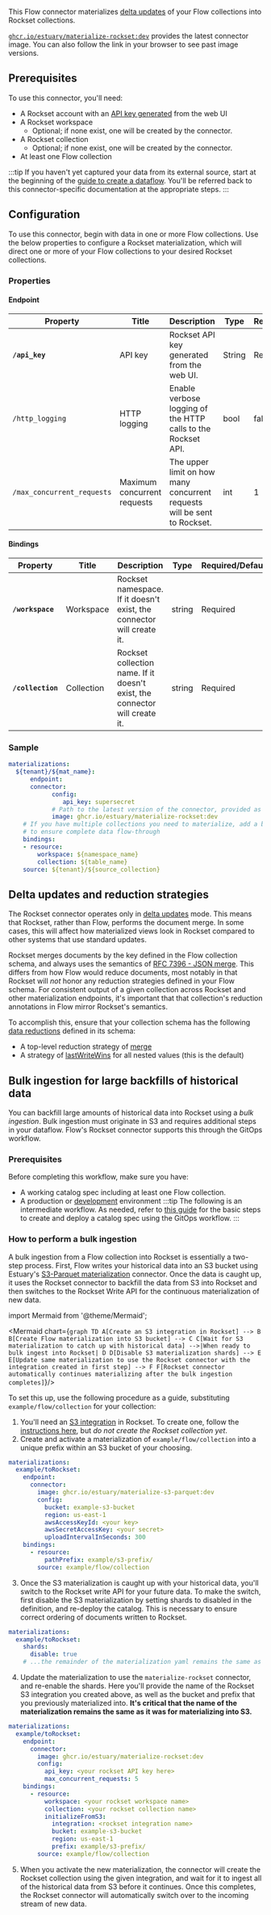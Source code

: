 This Flow connector materializes [delta updates](../../../concepts/materialization.md#delta-updates) of your Flow collections into Rockset collections.

[`ghcr.io/estuary/materialize-rockset:dev`](https://github.com/estuary/connectors/pkgs/container/materialize-rockset) provides the latest connector image. You can also follow the link in your browser to see past image versions.

## Prerequisites

To use this connector, you'll need:

* A Rockset account with an [API key generated](https://rockset.com/docs/rest-api/#createapikey) from the web UI
* A Rockset workspace
    * Optional; if none exist, one will be created by the connector.
* A Rockset collection
    * Optional; if none exist, one will be created by the connector.
* At least one Flow collection

:::tip
If you haven't yet captured your data from its external source, start at the beginning of the [guide to create a dataflow](../../../guides/create-dataflow.md). You'll be referred back to this connector-specific documentation at the appropriate steps.
:::

## Configuration

To use this connector, begin with data in one or more Flow collections.
Use the below properties to configure a Rockset materialization, which will direct one or more of your Flow collections to your desired Rockset collections.

### Properties

#### Endpoint

| Property | Title | Description | Type | Required/Default |
|-------|------|------|---------| --------|
| **`/api_key`** | API key | Rockset API key generated from the web UI. | String | Required |
| `/http_logging`| HTTP logging | Enable verbose logging of the HTTP calls to the Rockset API. | bool | false |
| `/max_concurrent_requests` | Maximum concurrent requests | The upper limit on how many concurrent requests will be sent to Rockset. | int | 1 |


#### Bindings

| Property | Title | Description | Type | Required/Default |
|-------|------|------|---------| --------|
| **`/workspace`** | Workspace | Rockset namespace. If it doesn't exist, the connector will create it. | string | Required |
| **`/collection`** | Collection | Rockset collection name. If it doesn't exist, the connector will create it. | string | Required |

### Sample

```yaml
materializations:
  ${tenant}/${mat_name}:
	  endpoint:
  	  connector:
    	    config:
               api_key: supersecret
            # Path to the latest version of the connector, provided as a Docker image
    	    image: ghcr.io/estuary/materialize-rockset:dev
	# If you have multiple collections you need to materialize, add a binding for each one
    # to ensure complete data flow-through
    bindings:
  	- resource:
      	workspace: ${namespace_name}
      	collection: ${table_name}
    source: ${tenant}/${source_collection}
```

## Delta updates and reduction strategies

The Rockset connector operates only in [delta updates](../../../concepts/materialization.md#delta-updates) mode.
This means that Rockset, rather than Flow, performs the document merge.
In some cases, this will affect how materialized views look in Rockset compared to other systems that use standard updates.

Rockset merges documents by the key defined in the Flow collection schema, and always uses the semantics of [RFC 7396 - JSON merge](https://datatracker.ietf.org/doc/html/rfc7396).
This differs from how Flow would reduce documents, most notably in that Rockset will _not_ honor any reduction strategies defined in your Flow schema.
For consistent output of a given collection across Rockset and other materialization endpoints, it's important that that collection's reduction annotations
in Flow mirror Rockset's semantics.

To accomplish this, ensure that your collection schema has the following [data reductions](../../../concepts/schemas.md#reductions) defined in its schema:

* A top-level reduction strategy of [merge](../../reduction-strategies/merge.md)
* A strategy of [lastWriteWins](../../reduction-strategies/firstwritewins-and-lastwritewins.md) for all nested values (this is the default)


## Bulk ingestion for large backfills of historical data

You can backfill large amounts of historical data into Rockset using a *bulk ingestion*. Bulk ingestion must originate in S3 and requires additional steps in your dataflow. Flow's Rockset connector supports this through the GitOps workflow.

### Prerequisites

Before completing this workflow, make sure you have:
* A working catalog spec including at least one Flow collection.
* A production or [development](../../../getting-started/installation.md) environment
:::tip
The following is an intermediate workflow. As needed, refer to [this guide](../../../guides/create-dataflow.md) for the basic steps to create and deploy a catalog spec using the GitOps workflow.
:::

### How to perform a bulk ingestion

A bulk ingestion from a Flow collection into Rockset is essentially a two-step process. First, Flow writes your historical data into an S3 bucket using Estuary's [S3-Parquet materialization](https://github.com/estuary/connectors/pkgs/container/materialize-s3-parquet) connector. Once the data is caught up, it uses the Rockset connector to backfill the data from S3 into Rockset and then switches to the Rockset Write API for the continuous materialization of new data.

import Mermaid from '@theme/Mermaid';

<Mermaid chart={`
	graph TD
    A[Create an S3 integration in Rockset] --> B
    B[Create Flow materialization into S3 bucket] --> C
    C[Wait for S3 materialization to catch up with historical data] -->|When ready to bulk ingest into Rockset| D
    D[Disable S3 materialization shards] --> E
    E[Update same materialization to use the Rockset connector with the integration created in first step] --> F
    F[Rockset connector automatically continues materializing after the bulk ingestion completes]
`}/>

To set this up, use the following procedure as a guide, substituting `example/flow/collection` for your collection:

1. You'll need an [S3 integration](https://rockset.com/docs/amazon-s3/) in Rockset. To create one, follow the [instructions here](https://rockset.com/docs/amazon-s3/#create-an-s3-integration), but _do not create the Rockset collection yet_.
2. Create and activate a materialization of `example/flow/collection` into a unique prefix within an S3 bucket of your choosing.
  ```yaml
  materializations:
    example/toRockset:
      endpoint:
        connector:
          image: ghcr.io/estuary/materialize-s3-parquet:dev
          config:
            bucket: example-s3-bucket
            region: us-east-1
            awsAccessKeyId: <your key>
            awsSecretAccessKey: <your secret>
            uploadIntervalInSeconds: 300
      bindings:
        - resource:
            pathPrefix: example/s3-prefix/
          source: example/flow/collection
  ```
3. Once the  S3 materialization is caught up with your historical data, you'll switch to the Rockset write API for your future data. To make the switch, first disable the S3 materialization by setting shards to disabled in the definition, and re-deploy the catalog. This is necessary to ensure correct ordering of documents written to Rockset.
  ```yaml
  materializations:
    example/toRockset:
      shards:
        disable: true
      # ...the remainder of the materialization yaml remains the same as above
  ```
4. Update the materialization to use the `materialize-rockset` connector, and re-enable the shards. Here you'll provide the name of the Rockset S3 integration you created above, as well as the bucket and prefix that you previously materialized into. **It's critical that the name of the materialization remains the same as it was for materializing into S3.**
  ```yaml
  materializations:
    example/toRockset:
      endpoint:
        connector:
          image: ghcr.io/estuary/materialize-rockset:dev
          config:
            api_key: <your rockset API key here>
            max_concurrent_requests: 5
      bindings:
        - resource:
            workspace: <your rockset workspace name>
            collection: <your rockset collection name>
            initializeFromS3:
              integration: <rockset integration name>
              bucket: example-s3-bucket
              region: us-east-1
              prefix: example/s3-prefix/
          source: example/flow/collection
  ```
5. When you activate the new materialization, the connector will create the Rockset collection using the given integration, and wait for it to ingest all of the historical data from S3 before it continues. Once this completes, the Rockset connector will automatically switch over to the incoming stream of new data.
